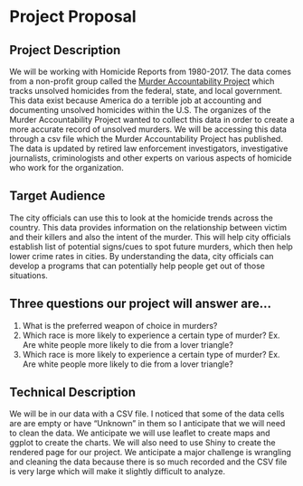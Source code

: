 # Project Proposal

## Project Description
We will be working with Homicide Reports from 1980-2017. The data comes from a non-profit group called the [Murder Accountability Project](https://www.google.com/url?q=http://www.murderdata.org/&sa=D&ust=1551846904135000&usg=AFQjCNE4VMjLHtt3KRptrZ-mb94n9bsp2g) which tracks unsolved homicides from the federal, state, and local government. This data exist because America do a terrible job at accounting and documenting unsolved homicides within the U.S. The organizes of the Murder Accountability Project wanted to collect this data in order to create a more accurate record of unsolved murders. We will be accessing this data through a csv file which the Murder Accountability Project has published. The data is updated by retired law enforcement investigators, investigative journalists, criminologists and other experts on various aspects of homicide who work for the organization.  

## Target Audience
The city officials can use this to look at the homicide trends across the country. This data provides information on the relationship between victim and their killers and also the intent of the murder. This will help city officials establish list of potential signs/cues to spot future murders, which then help lower crime rates in cities. By understanding the data, city officials can develop a programs that can potentially help people get out of those situations. 

## Three questions our project will answer are…
1. What is the preferred weapon of choice in murders?
2. Which race is more likely to experience a certain type of murder? Ex. Are white people more likely to die from a lover triangle?
3. Which race is more likely to experience a certain type of murder? Ex. Are white people more likely to die from a lover triangle?

## Technical Description
We will be in our data with a CSV file. I noticed that some of the data cells are are empty or have “Unknown” in them so I anticipate that we will need to clean the data. We anticipate we will use leaflet to create maps and ggplot to create the charts. We will also need to use Shiny to create the rendered page for our project. We anticipate a major challenge is wrangling and cleaning the data because there is so much recorded and the CSV file is very large which will make it slightly difficult to analyze. 
